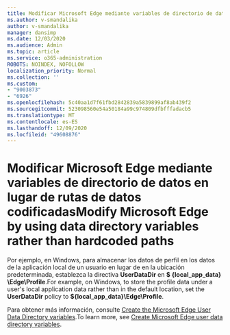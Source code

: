 ```yaml
---
title: Modificar Microsoft Edge mediante variables de directorio de datos en lugar de rutas de datos codificadas
ms.author: v-smandalika
author: v-smandalika
manager: dansimp
ms.date: 12/03/2020
ms.audience: Admin
ms.topic: article
ms.service: o365-administration
ROBOTS: NOINDEX, NOFOLLOW
localization_priority: Normal
ms.collection: ''
ms.custom:
- "9003873"
- "6926"
ms.openlocfilehash: 5c40aa1d7f61fbd2842839a5839899af8ab439f2
ms.sourcegitcommit: 523098560e54a50184a99c974809dfbfffadacb5
ms.translationtype: MT
ms.contentlocale: es-ES
ms.lasthandoff: 12/09/2020
ms.locfileid: "49608876"
---
```

# <a name="modify-microsoft-edge-by-using-data-directory-variables-rather-than-hardcoded-paths"></a><span data-ttu-id="08b3c-102">Modificar Microsoft Edge mediante variables de directorio de datos en lugar de rutas de datos codificadas</span><span class="sxs-lookup"><span data-stu-id="08b3c-102">Modify Microsoft Edge by using data directory variables rather than hardcoded paths</span></span>

<span data-ttu-id="08b3c-103">Por ejemplo, en Windows, para almacenar los datos de perfil en los datos de la aplicación local de un usuario en lugar de en la ubicación predeterminada, establezca la directiva **UserDataDir** en **$ {local_app_data} \Edge\Profile**.</span><span class="sxs-lookup"><span data-stu-id="08b3c-103">For example, on Windows, to store the profile data under a user's local application data rather than in the default location, set the **UserDataDir** policy to **${local_app_data}\Edge\Profile**.</span></span> 

<span data-ttu-id="08b3c-104">Para obtener más información, consulte [Create the Microsoft Edge User Data Directory variables](https://docs.microsoft.com/deployedge/edge-learnmore-create-user-directory-vars).</span><span class="sxs-lookup"><span data-stu-id="08b3c-104">To learn more, see [Create Microsoft Edge user data directory variables](https://docs.microsoft.com/deployedge/edge-learnmore-create-user-directory-vars).</span></span>